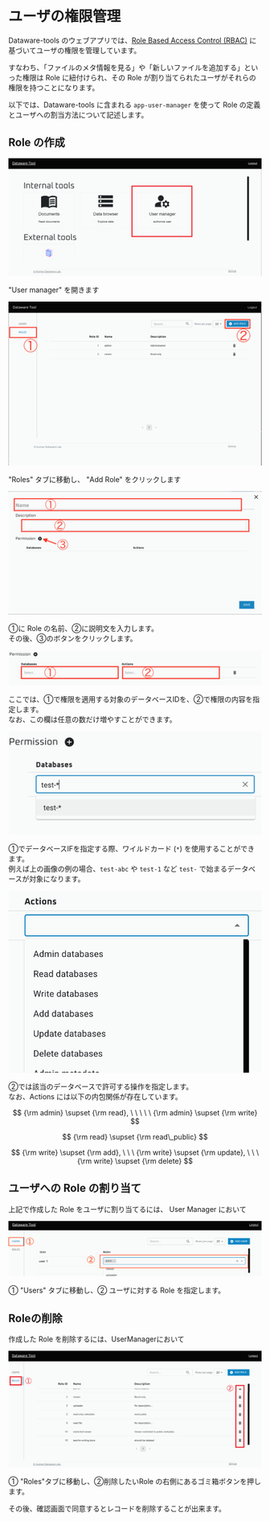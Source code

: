 # ユーザの権限管理

Dataware-tools のウェブアプリでは、[Role Based Access Control (RBAC)](https://ja.wikipedia.org/wiki/%E3%83%AD%E3%83%BC%E3%83%AB%E3%83%99%E3%83%BC%E3%82%B9%E3%82%A2%E3%82%AF%E3%82%BB%E3%82%B9%E5%88%B6%E5%BE%A1) に基づいてユーザの権限を管理しています。

すなわち、「ファイルのメタ情報を見る」や「新しいファイルを追加する」といった権限は Role に紐付けられ、その Role が割り当てられたユーザがそれらの権限を持つことになります。

以下では、Dataware-tools に含まれる `app-user-manager` を使って Role の定義とユーザへの割当方法について記述します。



## Role の作成

![](<../.gitbook/assets/image (15).png>)

"User manager" を開きます

![](<../.gitbook/assets/スクリーンショット 2021-07-01 17.14.57.png>)

"Roles" タブに移動し、 "Add Role" をクリックします

![](<../.gitbook/assets/スクリーンショット 2021-07-01 17.16.45.png>)

①に Role の名前、②に説明文を入力します。\
その後、③のボタンをクリックします。

![](<../.gitbook/assets/スクリーンショット 2021-07-01 17.22.56.png>)

ここでは、①で権限を適用する対象のデータベースIDを、②で権限の内容を指定します。\
なお、この欄は任意の数だけ増やすことができます。

![](<../.gitbook/assets/スクリーンショット 2021-07-01 17.17.12.png>)

①でデータベースIFを指定する際、ワイルドカード (`*`) を使用することができます。\
例えば上の画像の例の場合、`test-abc` や `test-1` など `test-` で始まるデータベースが対象になります。

![](<../.gitbook/assets/スクリーンショット 2021-07-01 17.31.08.png>)

②では該当のデータベースで許可する操作を指定します。\
なお、Actions には以下の内包関係が存在しています。

$$
{\rm admin} \supset {\rm read}, \ \ \ \ \   {\rm admin} \supset {\rm write}
$$

$$
{\rm read} \supset {\rm read\_public}
$$

$$
{\rm write} \supset {\rm add}, \ \ \ {\rm write} \supset {\rm update}, \ \ \ {\rm write} \supset {\rm delete}
$$



## ユーザへの Role の割り当て

上記で作成した Role をユーザに割り当てるには、 User Manager において

![](<../.gitbook/assets/image (23) (1).png>)

① "Users" タブに移動し、② ユーザに対する Role を指定します。

## Roleの削除

作成した Role を削除するには、UserManagerにおいて

![](<../.gitbook/assets/image (21).png>)

① "Roles"タブに移動し、②削除したいRole の右側にあるゴミ箱ボタンを押します。

その後、確認画面で同意するとレコードを削除することが出来ます。

